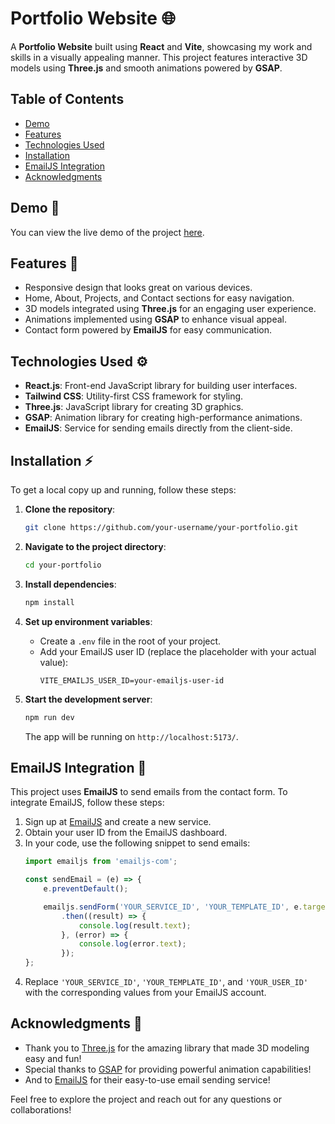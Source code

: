 # Portfolio Website 🌐

A **Portfolio Website** built using **React** and **Vite**, showcasing my work and skills in a visually appealing manner. This project features interactive 3D models using **Three.js** and smooth animations powered by **GSAP**.

## Table of Contents

- [Demo](https://my-portfolio-website-nine-ivory.vercel.app/)
- [Features](#features)
- [Technologies Used](#technologies-used)
- [Installation](#installation)
- [EmailJS Integration](#emailjs-integration)
- [Acknowledgments](#acknowledgments)

## Demo 🌟

You can view the live demo of the project [here](https://my-portfolio-website-nine-ivory.vercel.app/).

## Features 💼

- Responsive design that looks great on various devices.
- Home, About, Projects, and Contact sections for easy navigation.
- 3D models integrated using **Three.js** for an engaging user experience.
- Animations implemented using **GSAP** to enhance visual appeal.
- Contact form powered by **EmailJS** for easy communication.

## Technologies Used ⚙️

- **React.js**: Front-end JavaScript library for building user interfaces.
- **Tailwind CSS**: Utility-first CSS framework for styling.
- **Three.js**: JavaScript library for creating 3D graphics.
- **GSAP**: Animation library for creating high-performance animations.
- **EmailJS**: Service for sending emails directly from the client-side.

## Installation ⚡

To get a local copy up and running, follow these steps:

1. **Clone the repository**:
    ```bash
    git clone https://github.com/your-username/your-portfolio.git
    ```

2. **Navigate to the project directory**:
    ```bash
    cd your-portfolio
    ```

3. **Install dependencies**:
    ```bash
    npm install
    ```

4. **Set up environment variables**:
   - Create a `.env` file in the root of your project.
   - Add your EmailJS user ID (replace the placeholder with your actual value):
     ```
     VITE_EMAILJS_USER_ID=your-emailjs-user-id
     ```

5. **Start the development server**:
    ```bash
    npm run dev
    ```

   The app will be running on `http://localhost:5173/`.

## EmailJS Integration 📧

This project uses **EmailJS** to send emails from the contact form. To integrate EmailJS, follow these steps:

1. Sign up at [EmailJS](https://www.emailjs.com/) and create a new service.
2. Obtain your user ID from the EmailJS dashboard.
3. In your code, use the following snippet to send emails:
    ```javascript
    import emailjs from 'emailjs-com';

    const sendEmail = (e) => {
        e.preventDefault();

        emailjs.sendForm('YOUR_SERVICE_ID', 'YOUR_TEMPLATE_ID', e.target, 'YOUR_USER_ID')
            .then((result) => {
                console.log(result.text);
            }, (error) => {
                console.log(error.text);
            });
    };
    ```
4. Replace `'YOUR_SERVICE_ID'`, `'YOUR_TEMPLATE_ID'`, and `'YOUR_USER_ID'` with the corresponding values from your EmailJS account.

## Acknowledgments 🙌

- Thank you to [Three.js](https://threejs.org/) for the amazing library that made 3D modeling easy and fun!
- Special thanks to [GSAP](https://greensock.com/gsap/) for providing powerful animation capabilities!
- And to [EmailJS](https://www.emailjs.com/) for their easy-to-use email sending service!

Feel free to explore the project and reach out for any questions or collaborations!
